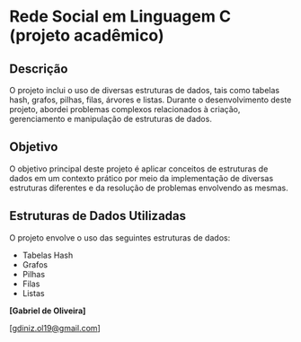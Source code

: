# Rede Social em Linguagem C (projeto acadêmico)

## Descrição

O projeto inclui o uso de diversas estruturas de dados, tais como tabelas hash, grafos, pilhas, filas, árvores e listas. Durante o desenvolvimento deste projeto, abordei problemas complexos relacionados à criação, gerenciamento e manipulação de estruturas de dados.

## Objetivo

O objetivo principal deste projeto é aplicar conceitos de estruturas de dados em um contexto prático por meio da implementação de diversas estruturas diferentes e da resolução de problemas envolvendo as mesmas.
## Estruturas de Dados Utilizadas

O projeto envolve o uso das seguintes estruturas de dados:

- Tabelas Hash
- Grafos
- Pilhas
- Filas
- Listas

**[Gabriel de Oliveira]**

[gdiniz.ol19@gmail.com]
